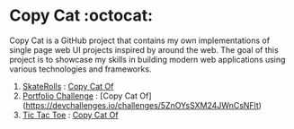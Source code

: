 # Copy Cat :octocat:

Copy Cat is a GitHub project that contains my own implementations of single page web UI projects inspired by around the web. The goal of this project is to showcase my skills in building modern web applications using various technologies and frameworks.


1. [SkateRolls](https://mnmanuprasad.github.io/copy-cat/skateRolls) : [Copy Cat Of](https://codepen.io/TurkAysenur/full/LYRKpWe)
3. [Portfolio Challenge](https://mnmanuprasad.github.io/copy-cat/portfolioChallenge) : [Copy Cat Of] (https://devchallenges.io/challenges/5ZnOYsSXM24JWnCsNFlt)
2. [Tic Tac Toe](https://mnmanuprasad.github.io/copy-cat/ticTacToe) : [Copy Cat Of](https://www.figma.com/community/file/1255672919581667805/Tic-Tac-Toe---Variables!)

